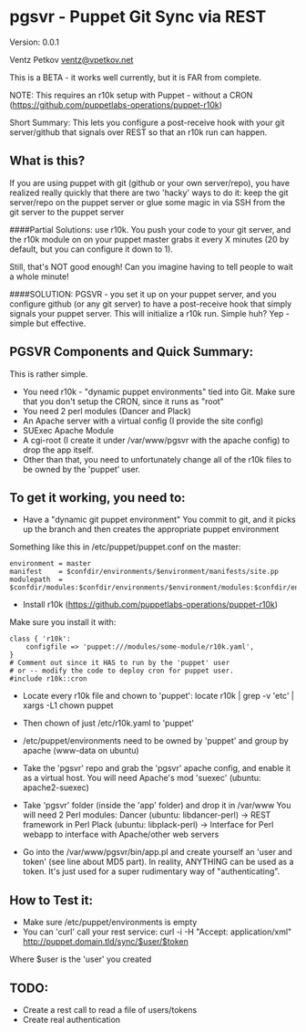 pgsvr - Puppet Git Sync via REST
================================
Version: 0.0.1

Ventz Petkov
ventz@vpetkov.net

This is a BETA - it works well currently, but it is FAR from complete.

NOTE: This requires an r10k setup with Puppet - without a CRON
(https://github.com/puppetlabs-operations/puppet-r10k)

Short Summary: This lets you configure a post-receive hook with your
git server/github that signals over REST so that an r10k run can
happen.


What is this?
-------------
If you are using puppet with git (github or your own server/repo), you
have realized really quickly that there are two 'hacky' ways to do it:
keep the git server/repo on the puppet server or glue some magic in
via SSH from the git server to the puppet server

####Partial Solutions:
use r10k. You push your code to your git server, and the
r10k module on on your puppet master grabs it every X minutes (20 by
default, but you can configure it down to 1).

Still, that's NOT good enough! Can you imagine having to tell people
to wait a whole minute!

####SOLUTION: PGSVR - you set it up on your puppet server, and you
configure github (or any git server) to have a post-receive hook that
simply signals your puppet server. This will initialize a r10k run.
Simple huh? Yep - simple but effective.


PGSVR Components and Quick Summary:
-----------------------------------
This is rather simple.

* You need r10k - "dynamic puppet environments" tied into Git. Make sure that you don't setup the CRON, since it runs as "root"
* You need 2 perl modules (Dancer and Plack)
* An Apache server with a virtual config (I provide the site config)
* SUExec Apache Module
* A cgi-root (I create it under /var/www/pgsvr with the apache config)
to drop the app itself.
* Other than that, you need to unfortunately
change all of the r10k files to be owned by the 'puppet' user.


To get it working, you need to:
-------------------------------
* Have a "dynamic git puppet environment"
You commit to git, and it picks up the branch and then creates the
appropriate puppet environment

Something like this in /etc/puppet/puppet.conf on the master:

    environment = master
    manifest    = $confdir/environments/$environment/manifests/site.pp
    modulepath  = $confdir/modules:$confdir/environments/$environment/modules:$confdir/environments/$environment/dist:$confdir/environments/$environment/site

* Install r10k (https://github.com/puppetlabs-operations/puppet-r10k)

Make sure you install it with:

    class { 'r10k':
        configfile => 'puppet:///modules/some-module/r10k.yaml',
    }
    # Comment out since it HAS to run by the 'puppet' user
    # or -- modify the code to deploy cron for puppet user.
    #include r10k::cron

* Locate every r10k file and chown to 'puppet':
locate r10k | grep -v 'etc' | xargs -L1 chown puppet

* Then chown of just /etc/r10k.yaml to 'puppet'

* /etc/puppet/environments need to be owned by 'puppet' and group by apache (www-data on ubuntu)

* Take the 'pgsvr' repo and grab the 'pgsvr' apache config, and
enable it as a virtual host. You will need Apache's mod 'suexec' (ubuntu: apache2-suexec)

* Take 'pgsvr' folder (inside the 'app' folder) and drop it in /var/www
You will need 2 Perl modules:
Dancer (ubuntu: libdancer-perl) -> REST framework in Perl
Plack (ubuntu: libplack-perl) -> Interface for Perl webapp to interface with Apache/other web servers

* Go into the /var/www/pgsvr/bin/app.pl and create yourself an 'user
and token' (see line about MD5 part). In reality, ANYTHING can be used
as a token. It's just used for a super rudimentary way of
"authenticating".


How to Test it:
---------------

* Make sure /etc/puppet/environments is empty
* You can 'curl' call your rest service: curl -i -H "Accept:
application/xml" http://puppet.domain.tld/sync/$user/$token

Where $user is the 'user' you created


TODO:
-----

* Create a rest call to read a file of users/tokens
* Create real authentication

